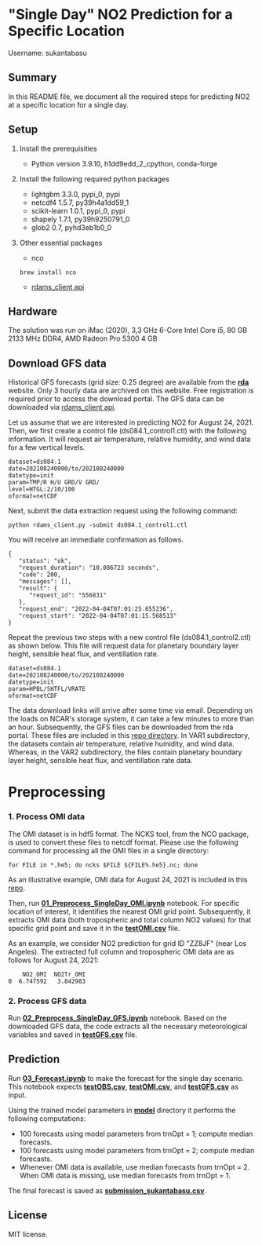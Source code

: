 # "Single Day" NO2 Prediction for a Specific Location

Username: sukantabasu

## Summary

In this README file, we document all the required steps for predicting NO2 at a specific location for a single day.   
   

## Setup

1. Install the prerequisities
     - Python version 3.9.10, h1dd9edd_2_cpython, conda-forge

2. Install the following required python packages
     - lightgbm 3.3.0, pypi_0, pypi
     - netcdf4 1.5.7, py39h4a1dd59_1
     - scikit-learn 1.0.1, pypi_0, pypi
     - shapely 1.7.1, py39h9250791_0
     - glob2 0.7, pyhd3eb1b0_0

3. Other essential packages
	 - nco 
	 ```
	 brew install nco
	 ``` 
	 - [rdams_client api](https://github.com/NCAR/rda-apps-clients) 

## Hardware

The solution was run on iMac (2020), 3,3 GHz 6-Core Intel Core i5, 80 GB 2133 MHz DDR4, AMD Radeon Pro 5300 4 GB


## Download GFS data 

Historical GFS forecasts (grid size: 0.25 degree) are available from the **[rda](https://rda.ucar.edu/datasets/ds084.1/)** website. Only 3 hourly data are archived on this website. Free registration is required prior to access the download portal. The GFS data can be downloaded via [rdams_client api](https://github.com/NCAR/rda-apps-clients). 

Let us assume that we are interested in predicting NO2 for August 24, 2021. Then, we first create a control file (ds084.1_control1.ctl) with the following information. It will request air temperature, relative humidity, and wind data for a few vertical levels.  

```
dataset=ds084.1
date=202108240000/to/202108240000
datetype=init
param=TMP/R H/U GRD/V GRD/
level=HTGL:2/10/100
oformat=netCDF
```
Next, submit the data extraction request using the following command: 

```
python rdams_client.py -submit ds084.1_control1.ctl
```
You will receive an immediate confirmation as follows. 

```
{
   "status": "ok",
   "request_duration": "10.086723 seconds",
   "code": 200,
   "messages": [],
   "result": {
      "request_id": "556831"
   },
   "request_end": "2022-04-04T07:01:25.655236",
   "request_start": "2022-04-04T07:01:15.568513"
}
```
Repeat the previous two steps with a new control file (ds084.1_control2.ctl) as shown below. This file will request data for planetary boundary layer height, sensible heat flux, and ventillation rate. 

```
dataset=ds084.1
date=202108240000/to/202108240000
datetype=init
param=HPBL/SHTFL/VRATE
oformat=netCDF
```

The data download links will arrive after some time via email. Depending on the loads on NCAR's storage system, it can take a few minutes to more than an hour. Subsequently, the GFS files can be downloaded from the rda portal. These files are included in this [repo directory](../data/singleday/raw/GFS/). In VAR1 subdirectory, the datasets contain air temperature, relative humidity, and wind data. Whereas, in the VAR2 subdirectory, the files contain planetary boundary layer height, sensible heat flux, and ventillation rate data. 


# Preprocessing

### 1. Process OMI data

The OMI dataset is in hdf5 format. The NCKS tool, from the NCO package, is used to convert these files to netcdf format. Please use the following command for processing all the OMI files in a single directory: 

```
for FILE in *.he5; do ncks $FILE ${FILE%.he5}.nc; done
```
As an illustrative example, OMI data for August 24, 2021 is included in this [repo](../data/singleday/raw/OMI/). 

Then, run **[01\_Preprocess\_SingleDay\_OMI.ipynb](../notebooks/singleday/01_Preprocess_SingleDay_OMI.ipynb)** notebook. For specific location of interest, it identifies the nearest OMI grid point. Subsequently, it extracts OMI data (both tropospheric and total column NO2 values) for that specific grid point and save it in the **[testOMI.csv](../data/singleday/processed/test/OMI/testOMI.csv)** file. 

As an example, we consider NO2 prediction for grid ID "ZZ8JF" (near Los Angeles). The extracted full column and tropospheric OMI data are as follows for August 24, 2021: 
 
```
	NO2_OMI  NO2Tr_OMI
0  6.747592   3.842983
```

### 2. Process GFS data

Run **[02\_Preprocess\_SingleDay\_GFS.ipynb](../notebooks/singleday/02_Preprocess_SingleDay_GFS.ipynb)** notebook. Based on the downloaded GFS data, the code extracts all the necessary meteorological variables and saved in **[testGFS.csv](../data/singleday/processed/test/GFS/testGFS.csv)** file. 


## Prediction

Run **[03\_Forecast.ipynb](../notebooks/singleday/03_Forecast.ipynb)** to make the forecast for the single day scenario. This notebook expects **[testOBS.csv](../data/singleday/processed/test/STN/testOBS.csv)**,  **[testOMI.csv](../data/singleday/processed/test/OMI/testOMI.csv)**, and **[testGFS.csv](../data/singleday/processed/test/GFS/testGFS.csv)** as input.

Using the trained model parameters in **[model](../model/)** directory it performs the following computations: 

* 100 forecasts using model parameters from trnOpt = 1; compute median forecasts.
* 100 forecasts using model parameters from trnOpt = 2; compute median forecasts. 
* Whenever OMI data is available, use median forecasts from trnOpt = 2. When OMI data is missing, use median forecasts from trnOpt = 1. 

The final forecast is saved as **[submission\_sukantabasu.csv](../forecast/singleday/submission_sukantabasu.csv)**.

## License

MIT license. 
